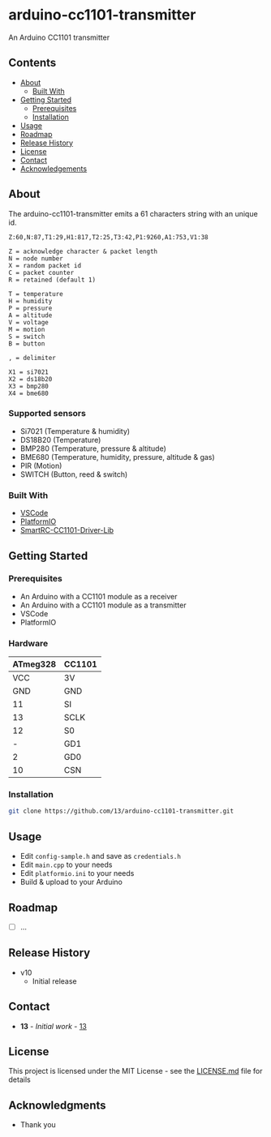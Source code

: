 # arduino-cc1101-transmitter

An Arduino CC1101 transmitter

## Contents

 * [About](#about)
   * [Built With](#built-with)
 * [Getting Started](#getting-started)
   * [Prerequisites](#prerequisites)
   * [Installation](#installation)
 * [Usage](#usage)
 * [Roadmap](#roadmap)
 * [Release History](#release-history)
 * [License](#license)
 * [Contact](#contact)
 * [Acknowledgements](#acknowledgements)

## About

The arduino-cc1101-transmitter emits a 61 characters string with an unique id.

```
Z:60,N:87,T1:29,H1:817,T2:25,T3:42,P1:9260,A1:753,V1:38

Z = acknowledge character & packet length
N = node number
X = random packet id
C = packet counter
R = retained (default 1)

T = temperature
H = humidity
P = pressure
A = altitude
V = voltage
M = motion
S = switch
B = button

, = delimiter

X1 = si7021
X2 = ds18b20
X3 = bmp280
X4 = bme680
```

### Supported sensors 

* Si7021 (Temperature & humidity)
* DS18B20 (Temperature)
* BMP280 (Temperature, pressure & altitude)
* BME680 (Temperature, humidity, pressure, altitude & gas)
* PIR (Motion)
* SWITCH (Button, reed & switch)

### Built With

* [VSCode](https://github.com/microsoft/vscode)
* [PlatformIO](https://platformio.org/)
* [SmartRC-CC1101-Driver-Lib](https://github.com/LSatan/SmartRC-CC1101-Driver-Lib/)

## Getting Started

### Prerequisites

* An Arduino with a CC1101 module as a receiver
* An Arduino with a CC1101 module as a transmitter
* VSCode
* PlatformIO

### Hardware

|ATmeg328|CC1101|
|---|---|
|VCC|3V|
|GND|GND|
|11|SI|
|13|SCLK|
|12|S0|
|-|GD1|
|2|GD0|
|10|CSN|

### Installation

```sh
git clone https://github.com/13/arduino-cc1101-transmitter.git
```

## Usage

* Edit `config-sample.h` and save as `credentials.h`
* Edit `main.cpp` to your needs
* Edit `platformio.ini` to your needs
* Build & upload to your Arduino

## Roadmap

- [ ] ...

## Release History

* v10
    * Initial release

## Contact

* **13** - *Initial work* - [13](https://github.com/13)

## License

This project is licensed under the MIT License - see the [LICENSE.md](LICENSE.md) file for details

## Acknowledgments

* Thank you
